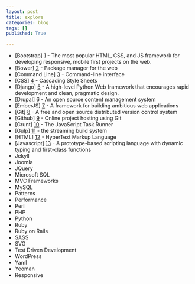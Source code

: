 ```yaml
---
layout: post
title: explore
categories: blog
tags: []
published: True

---
```


*	[Bootstrap] [1] - The most popular HTML, CSS, and JS framework for developing responsive, mobile first projects on the web.
*	[Bower] [2] - Package manager for the web  
*	[Command Line] [3] - Command-line interface  
*	[CSS] [4] - Cascading Style Sheets  
*	[Django] [5] -  A high-level Python Web framework that encourages rapid development and clean, pragmatic design.
*	[Drupal] [6] - An open source content management system  
*	[EmberJS] [7] - A framework for building ambitious web applications  
*	[Git] [8] - A free and open source distributed version control system   
*	[Github] [9] - Online project hosting using Git  
*	[Grunt] [10] - The JavaScript Task Runner  
*	[Gulp] [11] - the streaming build system  
*	[HTML] [12] - HyperText Markup Language  
*	[Javascript] [13] - A prototype-based scripting language with dynamic typing and first-class functions  
*	Jekyll  
*	Joomla  
*	JQuery  
*	Microsoft SQL  
*	MVC Frameworks  
*	MySQL  
*	Patterns  
*	Performance  
*	Perl  
*	PHP  
*	Python  
*	Ruby  
*	Ruby on Rails  
*	SASS  
*	SVG  
*	Test Driven Development  
*	WordPress  
*	Yaml  
*	Yeoman  
*	Responsive

[1]: http://getbootstrap.com/
[2]: http://bower.io/
[3]: https://en.wikipedia.org/wiki/Command-line_interface
[4]: https://en.wikipedia.org/wiki/Cascading_Style_Sheets
[5]: https://www.djangoproject.com/
[6]: https://www.drupal.org/
[7]: http://emberjs.com/
[8]: https://git-scm.com/
[9]: https://github.com/
[10]: http://gruntjs.com/
[11]: http://gulpjs.com/
[12]: https://en.wikipedia.org/?title=HTML
[13]: https://en.wikipedia.org/?title=JavaScript